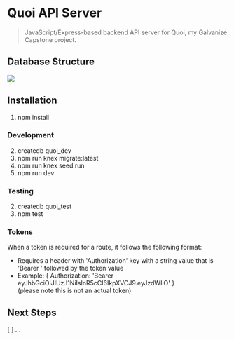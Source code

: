 # Quoi API Server
> JavaScript/Express-based backend API server for Quoi, my Galvanize Capstone project.


## Database Structure

![](./db/)

## Installation
1. npm install
### Development
2. createdb quoi_dev
3. npm run knex migrate:latest
4. npm run knex seed:run
5. npm run dev
### Testing
2. createdb quoi_test
3. npm test

### Tokens
When a token is required for a route, it follows the following format:
* Requires a header with 'Authorization' key with a string value that is 'Bearer ' followed by the token value
* Example: { Authorization: 'Bearer eyJhbGciOiJIUz.I1NiIsInR5cCI6IkpXVCJ9.eyJzdWIiO' }  
  (please note this is not an actual token)

## Next Steps
[ ] ...